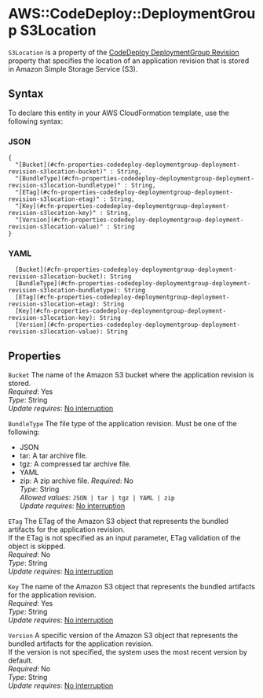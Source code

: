 # AWS::CodeDeploy::DeploymentGroup S3Location<a name="aws-properties-codedeploy-deploymentgroup-deployment-revision-s3location"></a>

 `S3Location` is a property of the [ CodeDeploy DeploymentGroup Revision ](https://docs.aws.amazon.com/AWSCloudFormation/latest/UserGuide/aws-properties-codedeploy-deploymentgroup-deployment-revision.html) property that specifies the location of an application revision that is stored in Amazon Simple Storage Service \(S3\)\. 

## Syntax<a name="aws-properties-codedeploy-deploymentgroup-deployment-revision-s3location-syntax"></a>

To declare this entity in your AWS CloudFormation template, use the following syntax:

### JSON<a name="aws-properties-codedeploy-deploymentgroup-deployment-revision-s3location-syntax.json"></a>

```
{
  "[Bucket](#cfn-properties-codedeploy-deploymentgroup-deployment-revision-s3location-bucket)" : String,
  "[BundleType](#cfn-properties-codedeploy-deploymentgroup-deployment-revision-s3location-bundletype)" : String,
  "[ETag](#cfn-properties-codedeploy-deploymentgroup-deployment-revision-s3location-etag)" : String,
  "[Key](#cfn-properties-codedeploy-deploymentgroup-deployment-revision-s3location-key)" : String,
  "[Version](#cfn-properties-codedeploy-deploymentgroup-deployment-revision-s3location-value)" : String
}
```

### YAML<a name="aws-properties-codedeploy-deploymentgroup-deployment-revision-s3location-syntax.yaml"></a>

```
  [Bucket](#cfn-properties-codedeploy-deploymentgroup-deployment-revision-s3location-bucket): String
  [BundleType](#cfn-properties-codedeploy-deploymentgroup-deployment-revision-s3location-bundletype): String
  [ETag](#cfn-properties-codedeploy-deploymentgroup-deployment-revision-s3location-etag): String
  [Key](#cfn-properties-codedeploy-deploymentgroup-deployment-revision-s3location-key): String
  [Version](#cfn-properties-codedeploy-deploymentgroup-deployment-revision-s3location-value): String
```

## Properties<a name="aws-properties-codedeploy-deploymentgroup-deployment-revision-s3location-properties"></a>

`Bucket`  <a name="cfn-properties-codedeploy-deploymentgroup-deployment-revision-s3location-bucket"></a>
The name of the Amazon S3 bucket where the application revision is stored\.  
*Required*: Yes  
*Type*: String  
*Update requires*: [No interruption](https://docs.aws.amazon.com/AWSCloudFormation/latest/UserGuide/using-cfn-updating-stacks-update-behaviors.html#update-no-interrupt)

`BundleType`  <a name="cfn-properties-codedeploy-deploymentgroup-deployment-revision-s3location-bundletype"></a>
The file type of the application revision\. Must be one of the following:  
+ JSON
+ tar: A tar archive file\.
+ tgz: A compressed tar archive file\.
+ YAML
+ zip: A zip archive file\.
*Required*: No  
*Type*: String  
*Allowed values*: `JSON | tar | tgz | YAML | zip`  
*Update requires*: [No interruption](https://docs.aws.amazon.com/AWSCloudFormation/latest/UserGuide/using-cfn-updating-stacks-update-behaviors.html#update-no-interrupt)

`ETag`  <a name="cfn-properties-codedeploy-deploymentgroup-deployment-revision-s3location-etag"></a>
The ETag of the Amazon S3 object that represents the bundled artifacts for the application revision\.  
If the ETag is not specified as an input parameter, ETag validation of the object is skipped\.  
*Required*: No  
*Type*: String  
*Update requires*: [No interruption](https://docs.aws.amazon.com/AWSCloudFormation/latest/UserGuide/using-cfn-updating-stacks-update-behaviors.html#update-no-interrupt)

`Key`  <a name="cfn-properties-codedeploy-deploymentgroup-deployment-revision-s3location-key"></a>
The name of the Amazon S3 object that represents the bundled artifacts for the application revision\.  
*Required*: Yes  
*Type*: String  
*Update requires*: [No interruption](https://docs.aws.amazon.com/AWSCloudFormation/latest/UserGuide/using-cfn-updating-stacks-update-behaviors.html#update-no-interrupt)

`Version`  <a name="cfn-properties-codedeploy-deploymentgroup-deployment-revision-s3location-value"></a>
A specific version of the Amazon S3 object that represents the bundled artifacts for the application revision\.  
If the version is not specified, the system uses the most recent version by default\.  
*Required*: No  
*Type*: String  
*Update requires*: [No interruption](https://docs.aws.amazon.com/AWSCloudFormation/latest/UserGuide/using-cfn-updating-stacks-update-behaviors.html#update-no-interrupt)